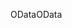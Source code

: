 <span data-ttu-id="f37f6-101">OData</span><span class="sxs-lookup"><span data-stu-id="f37f6-101">OData</span></span>